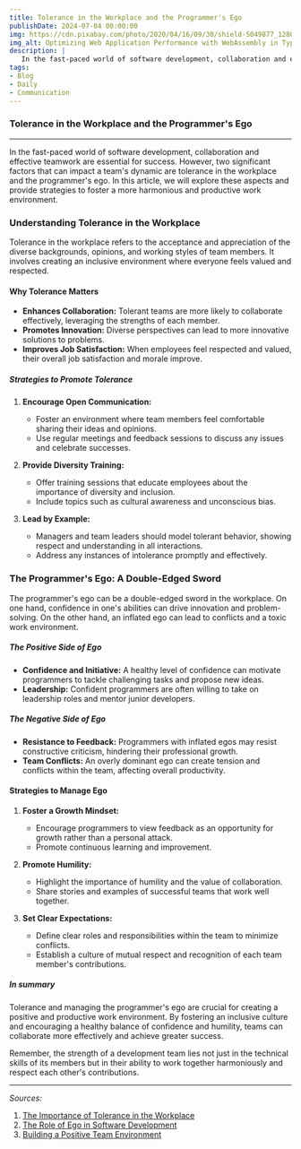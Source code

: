 ```yaml
---
title: Tolerance in the Workplace and the Programmer's Ego
publishDate: 2024-07-04 00:00:00
img: https://cdn.pixabay.com/photo/2020/04/16/09/30/shield-5049877_1280.jpg
img_alt: Optimizing Web Application Performance with WebAssembly in TypeScript by sergio campbell dev
description: |
   In the fast-paced world of software development, collaboration and effective teamwork are essential for success.
tags:
- Blog
- Daily
- Communication
---
```


### Tolerance in the Workplace and the Programmer's Ego

---

In the fast-paced world of software development, collaboration and effective teamwork are essential for success. However, two significant factors that can impact a team's dynamic are tolerance in the workplace and the programmer's ego. In this article, we will explore these aspects and provide strategies to foster a more harmonious and productive work environment.

### Understanding Tolerance in the Workplace

Tolerance in the workplace refers to the acceptance and appreciation of the diverse backgrounds, opinions, and working styles of team members. It involves creating an inclusive environment where everyone feels valued and respected.

#### Why Tolerance Matters

- **Enhances Collaboration:** Tolerant teams are more likely to collaborate effectively, leveraging the strengths of each member.
- **Promotes Innovation:** Diverse perspectives can lead to more innovative solutions to problems.
- **Improves Job Satisfaction:** When employees feel respected and valued, their overall job satisfaction and morale improve.

##### Strategies to Promote Tolerance

1. **Encourage Open Communication:**
   - Foster an environment where team members feel comfortable sharing their ideas and opinions.
   - Use regular meetings and feedback sessions to discuss any issues and celebrate successes.

2. **Provide Diversity Training:**
   - Offer training sessions that educate employees about the importance of diversity and inclusion.
   - Include topics such as cultural awareness and unconscious bias.

3. **Lead by Example:**
   - Managers and team leaders should model tolerant behavior, showing respect and understanding in all interactions.
   - Address any instances of intolerance promptly and effectively.

### The Programmer's Ego: A Double-Edged Sword

The programmer's ego can be a double-edged sword in the workplace. On one hand, confidence in one's abilities can drive innovation and problem-solving. On the other hand, an inflated ego can lead to conflicts and a toxic work environment.

##### The Positive Side of Ego

- **Confidence and Initiative:** A healthy level of confidence can motivate programmers to tackle challenging tasks and propose new ideas.
- **Leadership:** Confident programmers are often willing to take on leadership roles and mentor junior developers.

##### The Negative Side of Ego

- **Resistance to Feedback:** Programmers with inflated egos may resist constructive criticism, hindering their professional growth.
- **Team Conflicts:** An overly dominant ego can create tension and conflicts within the team, affecting overall productivity.

#### Strategies to Manage Ego

1. **Foster a Growth Mindset:**
   - Encourage programmers to view feedback as an opportunity for growth rather than a personal attack.
   - Promote continuous learning and improvement.

2. **Promote Humility:**
   - Highlight the importance of humility and the value of collaboration.
   - Share stories and examples of successful teams that work well together.

3. **Set Clear Expectations:**
   - Define clear roles and responsibilities within the team to minimize conflicts.
   - Establish a culture of mutual respect and recognition of each team member's contributions.

##### In summary

Tolerance and managing the programmer's ego are crucial for creating a positive and productive work environment. By fostering an inclusive culture and encouraging a healthy balance of confidence and humility, teams can collaborate more effectively and achieve greater success.

Remember, the strength of a development team lies not just in the technical skills of its members but in their ability to work together harmoniously and respect each other's contributions.

---

*Sources:*

1. [The Importance of Tolerance in the Workplace](https://www.theeap.com/wp-content/uploads/2016/02/TotalCare-EAP-March-Employee-Newsletter.pdf)
2. [The Role of Ego in Software Development](https://medium.com/@mkoutroumpas/about-a-programmers-ego-97e5cd64988d)
3. [Building a Positive Team Environment](https://www.mindtools.com/pages/article/building-positive-team.htm)
